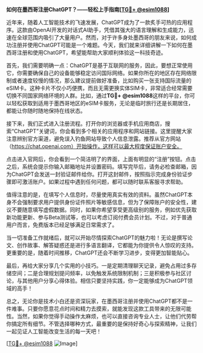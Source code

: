 **如何在墨西哥注册ChatGPT？——轻松上手指南[[TG💪+ @esim1088](https://t.me/s/esim1088)]**

近年来，随着人工智能技术的飞速发展，ChatGPT成为了一款炙手可热的应用程序。这款由OpenAI开发的对话式AI助手，凭借其强大的语言理解和生成能力，迅速在全球范围内吸引了大量用户。然而，对于许多身处墨西哥的朋友来说，如何成功注册并使用ChatGPT可能是一个难题。今天，我们就来详细讲解一下如何在墨西哥注册和使用ChatGPT，希望能帮助大家顺利体验这一科技奇迹。

首先，我们需要明确一点：ChatGPT是基于互联网的服务，因此，要想正常使用它，你需要确保自己的设备能够稳定访问国际网络。如果你所在的地区存在网络限制或者速度较慢的情况，那么建议提前做好准备，比如购买一张支持国际流量的eSIM卡。这种卡片不仅小巧便携，而且无需更换实体SIM卡，非常适合经常需要切换不同国家网络环境的人群。比如，通过**TG💪+ @esim1088**这样的平台，你可以轻松获取到适用于墨西哥地区的eSIM卡服务，无论是临时旅行还是长期居住，都能让你随时随地保持在线状态。

接下来，我们正式进入注册流程。打开你的浏览器或手机应用商店，搜索“ChatGPT”关键词，你会看到多个相关的应用程序和网站链接。这里提醒大家注意辨别官方渠道，避免误入钓鱼网站导致个人信息泄露。推荐从官方网站（https://chat.openai.com）开始操作，这样可以最大程度保证账户安全。

点击进入官网后，你会看到一个简洁明了的界面，上面有明显的“注册”按钮。点击之后，系统会提示你输入邮箱地址并设置密码。填写完毕后，请务必检查邮箱，因为ChatGPT会发送一封验证邮件给你。打开这封邮件，按照指示完成身份验证步骤即可激活账户。如果过程中遇到任何问题，都可以随时联系客服寻求帮助。

值得注意的是，在填写个人信息时，尽量使用真实有效的资料。虽然ChatGPT本身不会强制要求用户提供身份证件照片等敏感信息，但为了保障账户的安全性，建议不要随意填写虚假数据。同时，如果你希望享受更高级别的服务，例如优先获取新功能更新、参与Beta测试等，也可以考虑订阅付费会员计划。不过，对于普通用户而言，免费版本已经足够满足日常需求了。

当一切准备工作就绪后，就可以开始尽情探索ChatGPT的魅力啦！无论是撰写论文、创作故事、解答疑惑还是进行多语言翻译，它都能为你提供令人惊叹的支持。更重要的是，随着时间推移，ChatGPT还会不断学习进步，变得更加智能贴心。

最后，再给大家分享几个实用的小技巧。一是定期清理聊天记录，避免占用过多存储空间；二是合理规划提问频率，以免触发系统限制机制；三是积极参与社区讨论，与其他用户分享心得体验。相信只要坚持实践，你一定能够成为ChatGPT领域的高手！

总之，无论你是技术小白还是资深玩家，在墨西哥注册并使用ChatGPT都不是一件难事。只要你愿意花点时间和精力去摸索，就能发现这款工具带来的无限可能性。当然，如果你觉得手动操作太麻烦，也可以直接咨询专业人士，让他们代劳帮你搞定所有细节。不管选择哪种方式，最重要的是保持好奇心与探索精神，让我们一起见证人工智能改变生活的每一天吧！

[[TG💪+ @esim1088](https://t.me/s/esim1088) ![Image](https://i.postimg.cc/4NQfJmqS/Snipaste-2025-05-13-00-14-12.png)]